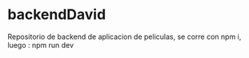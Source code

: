 # backendDavid
Repositorio de backend de aplicacion de peliculas, se corre con npm i, luego : npm run dev
